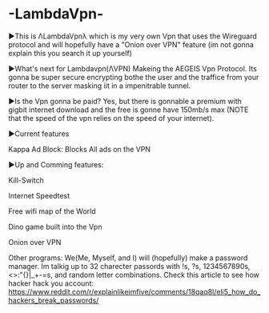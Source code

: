 # -LambdaVpn-
►This is ΛLambdaVpnλ which is my very own Vpn that uses the Wireguard protocol and will hopefully have a "Onion over VPN" feature (im not gonna explain this you search it up yourself)

►What's next for Lambdavpn(ΛVPN) Makeing the AEGEIS Vpn Protocol. Its gonna be super secure encrypting bothe the user and the traffice from your router to the server masking iit in a impenitrable tunnel.

►Is the Vpn gonna be paid? Yes, but there is gonnable a premium with gigbit internet download and the free is gonne have 150mb/s max (NOTE that the speed of the vpn relies on the speed of your internet).

►Current features

  Kappa Ad Block:
  Blocks All ads on the VPN

►Up and Comming features:

  Kill-Switch

  Internet Speedtest

  Free wifi map of the World

  Dino game built into the Vpn

  Onion over VPN

Other programs: We(Me, Myself, and I) will (hopefully) make a password manager. Im talkig up to 32 charecter passords with !s, ?s, 1234567890s, <>:"{}|_+-=s, and random letter combinations. Check this article to see how hacker hack you account: https://www.reddit.com/r/explainlikeimfive/comments/18qaq8l/eli5_how_do_hackers_break_passwords/ 
